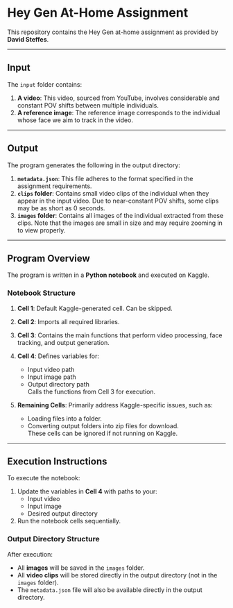 # Hey Gen At-Home Assignment

This repository contains the Hey Gen at-home assignment as provided by **David Steffes**.

---

## Input

The `input` folder contains:
1. **A video**: This video, sourced from YouTube, involves considerable and constant POV shifts between multiple individuals.
2. **A reference image**: The reference image corresponds to the individual whose face we aim to track in the video.

---

## Output

The program generates the following in the output directory:
1. **`metadata.json`**: This file adheres to the format specified in the assignment requirements.
2. **`clips` folder**: Contains small video clips of the individual when they appear in the input video. Due to near-constant POV shifts, some clips may be as short as 0 seconds.
3. **`images` folder**: Contains all images of the individual extracted from these clips. Note that the images are small in size and may require zooming in to view properly.

---

## Program Overview

The program is written in a **Python notebook** and executed on Kaggle.

### Notebook Structure

1. **Cell 1**: Default Kaggle-generated cell. Can be skipped.
2. **Cell 2**: Imports all required libraries.
3. **Cell 3**: Contains the main functions that perform video processing, face tracking, and output generation.
4. **Cell 4**: Defines variables for:
   - Input video path
   - Input image path
   - Output directory path  
   Calls the functions from Cell 3 for execution.  

5. **Remaining Cells**: Primarily address Kaggle-specific issues, such as:
   - Loading files into a folder.
   - Converting output folders into zip files for download.  
   These cells can be ignored if not running on Kaggle.

---

## Execution Instructions

To execute the notebook:
1. Update the variables in **Cell 4** with paths to your:
   - Input video
   - Input image
   - Desired output directory
2. Run the notebook cells sequentially.

### Output Directory Structure

After execution:
- All **images** will be saved in the `images` folder.
- All **video clips** will be stored directly in the output directory (not in the `images` folder).
- The `metadata.json` file will also be available directly in the output directory.

